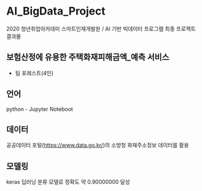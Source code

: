 # AI_BigData_Project
2020 청년취업아카데미 스마트인재개발원 / AI 기반 빅데이터 프로그램
최종 프로젝트 결과물

## 보험산정에 유용한 주택화재피해금액_예측 서비스
- 팀 포레스트(4인)

## 언어
python - Jupyter Noteboot

## 데이터
공공데이터 포털(https://www.data.go.kr/)의 소방청 화재주소정보 데이터를 활용

## 모델링
keras 딥러닝 분류 모델로 정확도 약 0.90000000 달성

